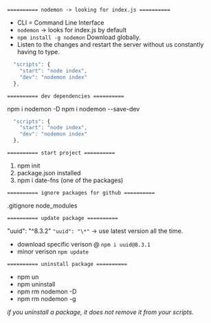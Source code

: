 `========== nodemon -> looking for index.js ==========`

- CLI = Command Line Interface
- `nodemon` -> looks for index.js by default
- `npm install -g nodemon` Download globally.
- Listen to the changes and restart the server without us constantly having to type.

```js
  "scripts": {
    "start": "node index",
    "dev": "nodemon index"
  },
```

`========== dev dependencies ==========`

npm i nodemon -D
npm i nodemon --save-dev

```js
  "scripts": {
    "start": "node index",
    "dev": "nodemon index"
  },
```

`========== start project ==========`

1. npm init
2. package.json installed
3. npm i date-fns (one of the packages)

`========== ignore packages for github ==========`

.gitignore
node_modules

`========== update package ==========`

"uuid": "^8.3.2"
`"uuid": "\*"` -> use latest version all the time.

- download specific verison @
  `npm i uuid@8.3.1`
- minor verison
  `npm update`

`========== uninstall package ==========`

- npm un
- npm uninstall
- npm rm nodemon -D
- npm rm nodemon -g

_if you uninstall a package, it does not remove it from your scripts._

